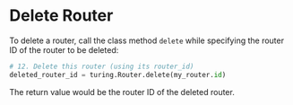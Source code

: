 # Delete Router

To delete a router, call the class method `delete` while specifying the router ID of the router to be deleted:

```python
# 12. Delete this router (using its router_id)
deleted_router_id = turing.Router.delete(my_router.id)
```

The return value would be the router ID of the deleted router.